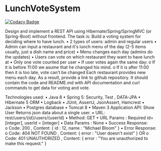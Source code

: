 # LunchVoteSystem
[![Codacy Badge](https://api.codacy.com/project/badge/Grade/875192eba1e046609cd994c0e2f2caa9)](https://www.codacy.com/app/iurpon/LunchVoteSystem?utm_source=github.com&amp;utm_medium=referral&amp;utm_content=iurpon/LunchVoteSystem&amp;utm_campaign=Badge_Grade)

Design and implement a REST API using Hibernate/Spring/SpringMVC (or Spring-Boot) without frontend. The task is: Build a voting system for deciding where to have lunch. •	2 types of users: admin and regular users •	Admin can input a restaurant and it's lunch menu of the day (2-5 items usually, just a dish name and price) •	Menu changes each day (admins do the updates) • Users can vote on which restaurant they want to have lunch at •	Only one vote counted per user •	If user votes again the same day: o	If it is before 11:00 we asume that he changed his mind. o	If it is after 11:00 then it is too late, vote can't be changed Each restaurant provides new menu each day. As a result, provide a link to github repository. It should contain the code and README.md with API documentation and curl commands to get data for voting and vote.

Technologies used:
•	Java 8
•	Spring 5: Security, Test , DATA-JPA
•	Hibernate 5 ORM
•	Logback
•	JUnit, AssertJ, JsonAssert, Hamcrest
•	Jackson
•	Postgres database
•	Tomcat 8
•	Maven 3
Application API:
Show User
Returns json data about a single user.
•	URL:  rest/users/{id}/users/{userId}
•	Method: GET
•	URL Params  : Required  id=[integer], userId = [integer]
•	Data Params : None
•	Success Response:  
o	Code: 200 , Content: { id : 12, name : "Michael Bloom" }
•	Error Response:
o	Code: 404 NOT FOUND , Content: { error : "User doesn't exist" }
OR
o	Code: 401 UNAUTHORIZED , Content: { error : "You are unauthorized to make this request." }
